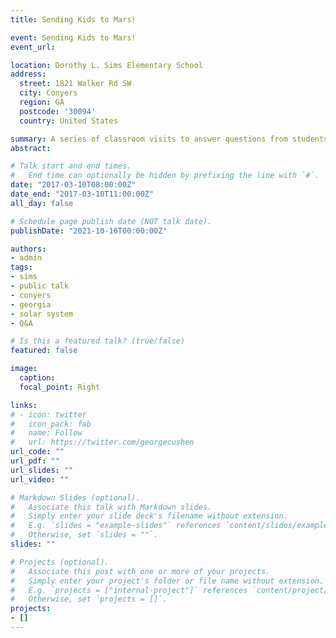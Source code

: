 ```yaml
---
title: Sending Kids to Mars!

event: Sending Kids to Mars!
event_url: 

location: Dorothy L. Sims Elementary School
address:
  street: 1821 Walker Rd SW 
  city: Conyers
  region: GA
  postcode: '30094'
  country: United States

summary: A series of classroom visits to answer questions from students about astronomy, NASA, the solar system, and sending people to Mars.  
abstract: 

# Talk start and end times.
#   End time can optionally be hidden by prefixing the line with `#`.
date: "2017-03-10T08:00:00Z"
date_end: "2017-03-10T11:00:00Z"
all_day: false

# Schedule page publish date (NOT talk date).
publishDate: "2021-10-16T00:00:00Z"

authors: 
- admin
tags: 
- sims
- public talk
- conyers
- georgia
- solar system
- Q&A

# Is this a featured talk? (true/false)
featured: false

image:
  caption: 
  focal_point: Right

links:
# - icon: twitter
#   icon_pack: fab
#   name: Follow
#   url: https://twitter.com/georgecushen
url_code: ""
url_pdf: ""
url_slides: ""
url_video: ""

# Markdown Slides (optional).
#   Associate this talk with Markdown slides.
#   Simply enter your slide deck's filename without extension.
#   E.g. `slides = "example-slides"` references `content/slides/example-slides.md`.
#   Otherwise, set `slides = ""`.
slides: ""

# Projects (optional).
#   Associate this post with one or more of your projects.
#   Simply enter your project's folder or file name without extension.
#   E.g. `projects = ["internal-project"]` references `content/project/deep-learning/index.md`.
#   Otherwise, set `projects = []`.
projects:
- []
---
```


<!-- {{% callout note %}}
Click on the **Slides** button above to view the built-in slides feature.
{{% /callout %}}

Slides can be added in a few ways:

- **Create** slides using Wowchemy's [*Slides*](https://wowchemy.com/docs/managing-content/#create-slides) feature and link using `slides` parameter in the front matter of the talk file
- **Upload** an existing slide deck to `static/` and link using `url_slides` parameter in the front matter of the talk file
- **Embed** your slides (e.g. Google Slides) or presentation video on this page using [shortcodes](https://wowchemy.com/docs/writing-markdown-latex/).

Further event details, including [page elements](https://wowchemy.com/docs/writing-markdown-latex/) such as image galleries, can be added to the body of this page. -->
